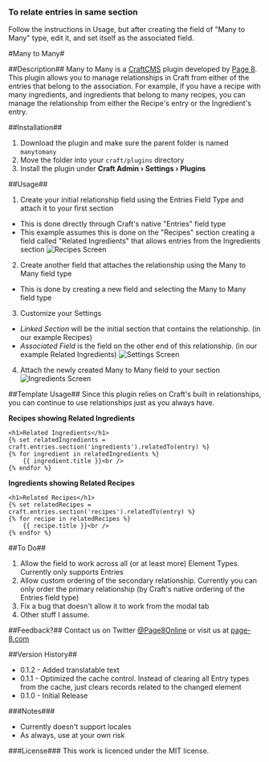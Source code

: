 ### To relate entries in same section
Follow the instructions in Usage, but after creating the field of "Many to Many" type, edit it, and set itself as the associated field.

#Many to Many#

##Description##
Many to Many is a [CraftCMS](http://www.buildwithcraft.com) plugin developed by [Page 8](http://page-8.com). This plugin allows you to manage relationships in Craft from either of the entries that belong to the association. For example, if you have a recipe with many ingredients, and ingredients that belong to many recipes, you can manage the relationship from either the Recipe's entry or the Ingredient's entry.

##Installation##
1. Download the plugin and make sure the parent folder is named `manytomany`
2. Move the folder into your `craft/plugins` directory
3. Install the plugin under **Craft Admin &rsaquo; Settings &rsaquo; Plugins**

##Usage##
1. Create your initial relationship field using the Entries Field Type and attach it to your first section
  * This is done directly through Craft's native "Entries" field type
  * This example assumes this is done on the "Recipes" section creating a field called "Related Ingredients" that allows entries from the Ingredients section
![Recipes Screen](https://raw.githubusercontent.com/page-8/craft-manytomany/master/resources/screenshots/recipes-view.png)
2. Create another field that attaches the relationship using the Many to Many field type
  * This is done by creating a new field and selecting the Many to Many field type
3. Customize your Settings
  * *Linked Section* will be the initial section that contains the relationship. (in our example Recipes)
  * *Associated Field* is the field on the other end of this relationship. (in our example Related Ingredients)
![Settings Screen](https://raw.githubusercontent.com/page-8/craft-manytomany/master/resources/screenshots/settings.png)
4. Attach the newly created Many to Many field to your section
![Ingredients Screen](https://raw.githubusercontent.com/page-8/craft-manytomany/master/resources/screenshots/ingredients-view.png)

##Template Usage##
Since this plugin relies on Craft's built in relationships, you can continue to use relationships just as you always have.

**Recipes showing Related Ingredients**
```
<h1>Related Ingredients</h1>
{% set relatedIngredients = craft.entries.section('ingredients').relatedTo(entry) %}
{% for ingredient in relatedIngredients %}
    {{ ingredient.title }}<br />
{% endfor %}
```

**Ingredients showing Related Recipes**
```
<h1>Related Recipes</h1>
{% set relatedRecipes = craft.entries.section('recipes').relatedTo(entry) %}
{% for recipe in relatedRecipes %}
    {{ recipe.title }}<br />
{% endfor %}
```


##To Do##
1. Allow the field to work across all (or at least more) Element Types. Currently only supports Entries
2. Allow custom ordering of the secondary relationship. Currently you can only order the primary relationship (by Craft's native ordering of the Entries field type)
3. Fix a bug that doesn't allow it to work from the modal tab
4. Other stuff I assume.

##Feedback?##
Contact us on Twitter [@Page8Online](https://twitter.com/Page8Online) or visit us at [page-8.com](http://page-8.com)

##Version History##
* 0.1.2 - Added translatable text
* 0.1.1 - Optimized the cache control. Instead of clearing all Entry types from the cache, just clears records related to the changed element
* 0.1.0 - Initial Release

###Notes###
* Currently doesn't support locales
* As always, use at your own risk

###License###
This work is licenced under the MIT license.
